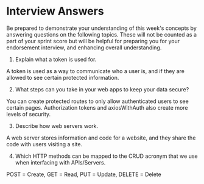 # Interview Answers
Be prepared to demonstrate your understanding of this week's concepts by answering questions on the following topics. These will not be counted as a part of your sprint score but will be helpful for preparing you for your endorsement interview, and enhancing overall understanding.

1. Explain what a token is used for.

A token is used as a way to communicate who a user is, and if they are allowed to see certain protected information.

2. What steps can you take in your web apps to keep your data secure?

You can create protected routes to only allow authenticated users to see certain pages. Authorization tokens and axiosWithAuth also create more levels of security.

3. Describe how web servers work.

A web server stores information and code for a website, and they share the code with users visiting a site.

4. Which HTTP methods can be mapped to the CRUD acronym that we use when interfacing with APIs/Servers.

POST = Create, GET = Read, PUT = Update, DELETE = Delete